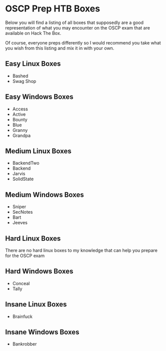 # OSCP Prep HTB Boxes

Below you will find a listing of all boxes that supposedly are a good representation of what you may encounter on the OSCP exam that are available on Hack The Box.

Of course, everyone preps differently so I would recommend you take what you wish from this listing and mix it in with your own.

## Easy Linux Boxes
* Bashed
* Swag Shop

## Easy Windows Boxes
* Access
* Active
* Bounty
* Blue
* Granny 
* Grandpa

## Medium Linux Boxes
* BackendTwo
* Backend
* Jarvis
* SolidState

## Medium Windows Boxes
* Sniper
* SecNotes
* Bart
* Jeeves


## Hard Linux Boxes
There are no hard linux boxes to my knowledge that can help you prepare for the OSCP exam


## Hard Windows Boxes
* Conceal
* Tally

## Insane Linux Boxes
* Brainfuck

## Insane Windows Boxes
* Bankrobber
